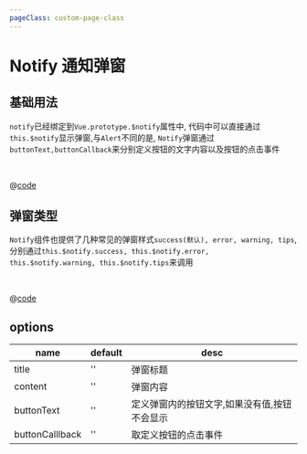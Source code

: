 ```yaml
---
pageClass: custom-page-class
---
```


# Notify 通知弹窗

## 基础用法

`notify`已经绑定到`Vue.prototype.$notify`属性中, 代码中可以直接通过`this.$notify`显示弹窗,与`Alert`不同的是, `Notify`弹窗通过`buttonText,buttonCallback`来分别定义按钮的文字内容以及按钮的点击事件

<br/>

<Notify-Base/>

@[code](../.vuepress/components/Notify/Base.vue)

## 弹窗类型

`Notify`组件也提供了几种常见的弹窗样式`success(默认), error, warning, tips`, 分别通过`this.$notify.success, this.$notify.error, this.$notify.warning, this.$notify.tips`来调用

<br/>

<Notify-Type/>

@[code](../.vuepress/components/Notify/Type.vue)

## options

| name            | default | desc                                         |
| --------------- | ------- | -------------------------------------------- |
| title           | ''      | 弹窗标题                                     |
| content         | ''      | 弹窗内容                                     |
| buttonText      | ''      | 定义弹窗内的按钮文字,如果没有值,按钮不会显示 |
| buttonCalllback | ''      | 取定义按钮的点击事件                         |
